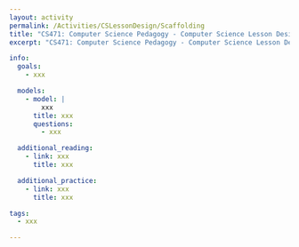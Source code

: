 ```yaml
---
layout: activity
permalink: /Activities/CSLessonDesign/Scaffolding
title: "CS471: Computer Science Pedagogy - Computer Science Lesson Design: Scaffolding"
excerpt: "CS471: Computer Science Pedagogy - Computer Science Lesson Design: Scaffolding"

info:
  goals:
    - xxx

  models:
    - model: |
        xxx
      title: xxx
      questions:
        - xxx

  additional_reading:
    - link: xxx
      title: xxx

  additional_practice:
    - link: xxx
      title: xxx

tags:
  - xxx

---
```


